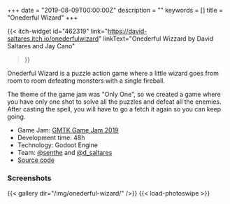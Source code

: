 +++
date = "2019-08-09T00:00:00Z"
description = ""
keywords = []
title = "Onederful Wizard"
+++

{{< itch-widget
  id="462319"
  link="https://david-saltares.itch.io/onederfulwizard"
  linkText="Onederful Wizzard by David Saltares and Jay Cano"
>}}

Onederful Wizard is a puzzle action game where a little wizard goes
from room to room defeating monsters with a single fireball.

The theme of the game jam was "Only One", so we created a game where
you have only one shot to solve all the puzzles and defeat all the
enemies. After casting the spell, you will have to go a fetch it
again so you can keep going.

* Game Jam: [GMTK Game Jam 2019](https://itch.io/jam/gmtk-2019)
* Development time: 48h
* Technology: Godoot Engine
* Team: [@senthe](https://twitter.com/senthe) and [@d_saltares](https://twitter.com/d_saltares)
* [Source code](https://github.com/dsaltares/gmtk-2019/)

### Screenshots

{{< gallery dir="/img/onederful-wizard/" />}}
{{< load-photoswipe >}}
